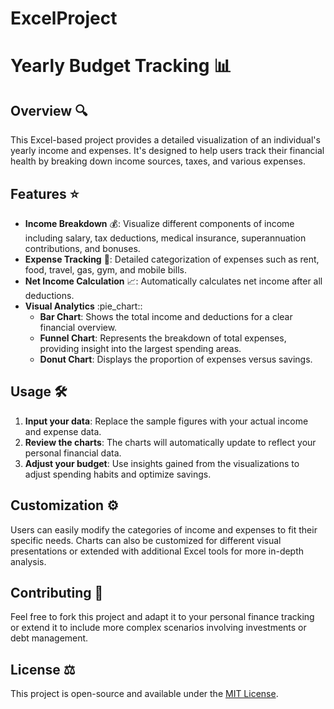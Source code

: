 # ExcelProject

# Yearly Budget Tracking :bar_chart:

## Overview :mag:
This Excel-based project provides a detailed visualization of an individual's yearly income and expenses. It's designed to help users track their financial health by breaking down income sources, taxes, and various expenses.

## Features :star:
- **Income Breakdown** :moneybag:: Visualize different components of income including salary, tax deductions, medical insurance, superannuation contributions, and bonuses.
- **Expense Tracking** :shopping_cart:: Detailed categorization of expenses such as rent, food, travel, gas, gym, and mobile bills.
- **Net Income Calculation** :chart_with_upwards_trend:: Automatically calculates net income after all deductions.
- **Visual Analytics** :pie_chart::
  - **Bar Chart**: Shows the total income and deductions for a clear financial overview.
  - **Funnel Chart**: Represents the breakdown of total expenses, providing insight into the largest spending areas.
  - **Donut Chart**: Displays the proportion of expenses versus savings.

## Usage :hammer_and_wrench:
1. **Input your data**: Replace the sample figures with your actual income and expense data.
2. **Review the charts**: The charts will automatically update to reflect your personal financial data.
3. **Adjust your budget**: Use insights gained from the visualizations to adjust spending habits and optimize savings.

## Customization :gear:
Users can easily modify the categories of income and expenses to fit their specific needs. Charts can also be customized for different visual presentations or extended with additional Excel tools for more in-depth analysis.

## Contributing :handshake:
Feel free to fork this project and adapt it to your personal finance tracking or extend it to include more complex scenarios involving investments or debt management.

## License :balance_scale:
This project is open-source and available under the [MIT License](LICENSE.md).
